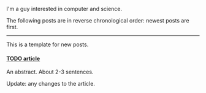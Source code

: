 I'm a guy interested in computer and science.

The following posts are in reverse chronological order: newest posts are first.

---

This is a template for new posts.

#### [TODO article](https://github.com/joakim-brannstrom/blog/blob/master/posts/2018-05-07.md)

An abstract. About 2-3 sentences.

Update: any changes to the article.

